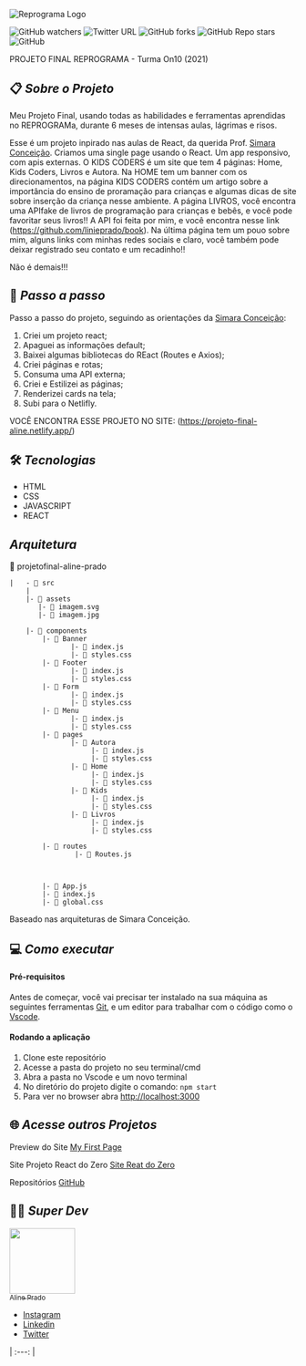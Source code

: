 ![Reprograma Logo](https://www.reprograma.com.br/assets/img/logo-fundoclaro.png)


![GitHub watchers](https://img.shields.io/github/watchers/linieprado/workshopReprograma?style=social)  ![Twitter URL](https://img.shields.io/twitter/url?style=social&url=https%3A%2F%2Ftwitter.com%2FReprogramaBr) ![GitHub forks](https://img.shields.io/github/forks/linieprado/workshopReprograma?style=social) ![GitHub Repo stars](https://img.shields.io/github/stars/linieprado/workshopReprograma?style=social) ![GitHub](https://img.shields.io/github/license/linieprado/workshopReprograma) 

PROJETO FINAL REPROGRAMA - Turma On10 (2021)

## :clipboard: _Sobre o Projeto_

Meu Projeto Final, usando todas as habilidades e ferramentas aprendidas no REPROGRAMa, durante 6 meses de intensas aulas, lágrimas e risos.

Esse é um projeto inpirado nas aulas de React, da querida Prof. [Simara Conceição](https://github.com/simaraconceicao). Criamos uma single page usando o React. Um app responsivo, com apis externas. 
O KIDS CODERS é um site que tem 4 páginas: Home, Kids Coders, Livros e Autora.
Na HOME tem um banner com os direcionamentos, na página KIDS CODERS contém um artigo sobre a importância do ensino de proramação para crianças e algumas dicas de site sobre inserção da criança nesse ambiente. A página LIVROS, você encontra uma APIfake de livros de programação para crianças e bebês, e você pode favoritar seus livros!! A API foi feita por mim, e você encontra  nesse link (https://github.com/linieprado/book). Na última página tem um pouo sobre mim, alguns links com minhas redes sociais e claro, você também pode deixar registrado seu contato e um recadinho!!

Não é demais!!!


## :pushpin: _Passo a passo_

Passo a passo do projeto, seguindo as orientações da [Simara Conceição](https://github.com/simaraconceicao):

1. Criei um projeto react;
2. Apaguei as informações default;
3. Baixei algumas bibliotecas do REact (Routes e Axios);
4. Criei páginas e rotas;
5. Consuma uma API externa;
6. Criei e Estilizei as páginas;
8. Renderizei cards na tela;
9. Subi para o Netlifly.

VOCÊ ENCONTRA ESSE PROJETO NO SITE: (https://projeto-final-aline.netlify.app/)

## :hammer_and_wrench: _Tecnologias_

* HTML
* CSS
* JAVASCRIPT
* REACT

##      _Arquitetura_

 📁  projetofinal-aline-prado

    |   - 📁 src
        |
        |- 📁 assets
           |- 📄 imagem.svg
           |- 📄 imagem.jpg

        |- 📁 components
            |- 📁 Banner 
                   |- 📄 index.js
                   |- 📄 styles.css
            |- 📁 Footer 
                   |- 📄 index.js
                   |- 📄 styles.css
            |- 📁 Form
                   |- 📄 index.js
                   |- 📄 styles.css
            |- 📁 Menu 
                   |- 📄 index.js
                   |- 📄 styles.css
            |- 📁 pages
                   |- 📁 Autora
                        |- 📄 index.js
                        |- 📄 styles.css
                   |- 📁 Home 
                        |- 📄 index.js
                        |- 📄 styles.css
                   |- 📁 Kids 
                        |- 📄 index.js
                        |- 📄 styles.css
                   |- 📁 Livros
                        |- 📄 index.js
                        |- 📄 styles.css
   
            |- 📁 routes
                    |- 📄 Routes.js 
       
   
   
            |- 📄 App.js
            |- 📄 index.js
            |- 📄 global.css
   
   
   
Baseado nas arquiteturas de Simara Conceição.



## :computer: _Como executar_

#### Pré-requisitos
Antes de começar, você vai precisar ter instalado na sua máquina as seguintes ferramentas [Git](https://git-scm.com/), e um editor para trabalhar com o código como o [Vscode](https://code.visualstudio.com/).


#### Rodando a aplicação 
1. Clone este repositório
2. Acesse a pasta do projeto no seu terminal/cmd 
3. Abra a pasta no Vscode e um novo terminal
4. No diretório do projeto digite o comando:  `npm start`
5. Para ver no browser abra [http://localhost:3000](http://localhost:3000)

## :globe_with_meridians: _Acesse outros Projetos_

Preview do Site [My First Page](https://alineprado.netlify.app/)

Site Projeto React do Zero [Site Reat do Zero](https://projeto-react3-aline.netlify.app)

Repositórios [GitHub](https://github.com/linieprado?tab=repositories)



## :woman_technologist: _Super Dev_

[<img src="https://avatars.githubusercontent.com/u/79236944?s=400&u=115f3265d9e8d1c3a11a7a1aeb0ade7f6f15f577&v=4" width=115 > <br> <sub> Aline Prado </sub>](https://github.com/linieprado) 
* [Instagram](https://www.instagram.com/linieprado/?hl=pt-br)
* [Linkedin](https://www.linkedin.com/in/alinepradosilva/)
* [Twitter](https://twitter.com/LiniePrados)



| :---: | 